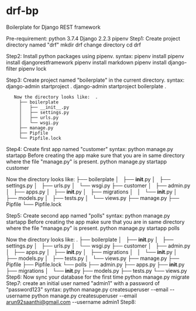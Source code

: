 # drf-bp
Boilerplate for Django REST framework

Pre-requirement:
       python 3.7.4
       Django 2.2.3
       pipenv
Step1: Create project directory named "drf"
              mkdir drf
       change directory
              cd drf
              
Step2: Install python packages using pipenv.
              syntax: pipenv install <package-name>
       pipenv install djangorestframework 
       pipenv install markdown
       pipenv install django-filter
       pipenv lock
       
Step3: Create project named "boilerplate" in the current directory.
              syntax: django-admin startproject <new-project-name> .
       django-admin startproject boilerplate .
       
       Now the directory looks like:  .
         ├── boilerplate
         │   ├── __init__.py
         │   ├── settings.py
         │   ├── urls.py
         │   └── wsgi.py
         ├── manage.py
         ├── Pipfile
         └── Pipfile.lock

Step4: Create first app named "customer"
       syntax: python manage.py startapp <app-name>
  Before creating the app make sure that you are in same directory where the file "manage.py" is present.
       python manage.py startapp customer
  
  Now the directory looks like:
    ├── boilerplate
    │   ├── __init__.py
    │   ├── settings.py
    │   ├── urls.py
    │   └── wsgi.py
    ├── customer
    │   ├── admin.py
    │   ├── apps.py
    │   ├── __init__.py
    │   ├── migrations
    │   │   └── __init__.py
    │   ├── models.py
    │   ├── tests.py
    │   └── views.py
    ├── manage.py
    ├── Pipfile
    └── Pipfile.lock

Step5: Create second app named "polls"
              syntax: python manage.py startapp <app-name>
       Before creating the app make sure that you are in same directory where the file "manage.py" is present.
              python manage.py startapp polls
       
 Now the directory looks like:
        .
       ├── boilerplate
       │   ├── __init__.py
       │   ├── settings.py
       │   ├── urls.py
       │   └── wsgi.py
       ├── customer
       │   ├── admin.py
       │   ├── apps.py
       │   ├── __init__.py
       │   ├── migrations
       │   │   └── __init__.py
       │   ├── models.py
       │   ├── tests.py
       │   └── views.py
       ├── manage.py
       ├── Pipfile
       ├── Pipfile.lock
       └── polls
           ├── admin.py
           ├── apps.py
           ├── __init__.py
           ├── migrations
           │   └── __init__.py
           ├── models.py
           ├── tests.py
           └── views.py
Step6: Now sync your database for the first time
              python manage.py migrate
Step7:  create an initial user named "admin1" with a password of "password123"
              syntax: python manage.py createsuperuser --email <email> --username <username>
       python manage.py createsuperuser --email arun92saanthi@gmail.com --username admin1
Step8: 
